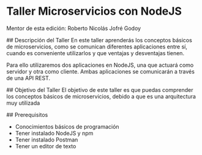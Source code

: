# Taller Microservicios con NodeJS
Mentor de esta edición: Roberto Nicolás Jofré Godoy

## Descripción del Taller
En este taller aprenderás los conceptos básicos de microservicios, como se comunican diferentes aplicaciones entre sí, cuando es conveniente utilizarlos y que ventajas y desventajas tienen.

Para ello utilizaremos dos aplicaciones en NodeJS, una que actuará como servidor y otra como cliente. Ambas aplicaciones se comunicarán a través de una API REST.

## Objetivo del Taller
El objetivo de este taller es que puedas comprender los conceptos básicos de microservicios, debido a que es una arquitectura muy utilizada 

## Prerequisitos
- Conocimientos básicos de programación
- Tener instalado NodeJS y npm
- Tener instalado Postman
- Tener un editor de texto

